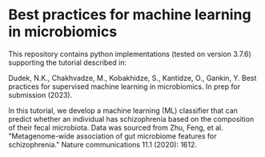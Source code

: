 # Best practices for machine learning in microbiomics

This repository contains python implementations (tested on version 3.7.6) supporting the tutorial described in:

Dudek, N.K., Chakhvadze, M., Kobakhidze, S., Kantidze, O., Gankin, Y. Best practices for supervised machine learning in microbiomics. In prep for submission (2023).

In this tutorial, we develop a machine learning (ML) classifier that can predict whether an individual has schizophrenia based on the composition of their fecal microbiota. Data was sourced from Zhu, Feng, et al. "Metagenome-wide association of gut microbiome features for schizophrenia." Nature communications 11.1 (2020): 1612.
